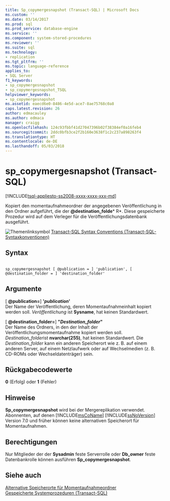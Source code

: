 ```yaml
---
title: Sp_copymergesnapshot (Transact-SQL) | Microsoft Docs
ms.custom: ''
ms.date: 03/14/2017
ms.prod: sql
ms.prod_service: database-engine
ms.service: ''
ms.component: system-stored-procedures
ms.reviewer: ''
ms.suite: sql
ms.technology:
- replication
ms.tgt_pltfrm: ''
ms.topic: language-reference
applies_to:
- SQL Server
f1_keywords:
- sp_copymergesnapshot
- sp_copymergesnapshot_TSQL
helpviewer_keywords:
- sp_copymergesnapshot
ms.assetid: eaecd6e0-8486-4e5d-ace7-8ae75768c0a8
caps.latest.revision: 26
author: edmacauley
ms.author: edmaca
manager: craigg
ms.openlocfilehash: 124c93fbbf41d27047396b02f38384ef0a16feb4
ms.sourcegitcommit: 2ddc0bfb3ce2f2b160e3638f1c2c237a898263f4
ms.translationtype: HT
ms.contentlocale: de-DE
ms.lasthandoff: 05/03/2018
---
```

# <a name="spcopymergesnapshot-transact-sql"></a>sp_copymergesnapshot (Transact-SQL)
[!INCLUDE[tsql-appliesto-ss2008-xxxx-xxxx-xxx-md](../../includes/tsql-appliesto-ss2008-xxxx-xxxx-xxx-md.md)]

  Kopiert den momentaufnahmeordner der angegebenen Veröffentlichung in den Ordner aufgeführt, die der **@destination_folde*** R*. Diese gespeicherte Prozedur wird auf dem Verleger für die Veröffentlichungsdatenbank ausgeführt.  
  
 ![Themenlinksymbol](../../database-engine/configure-windows/media/topic-link.gif "Topic link icon") [Transact-SQL Syntax Conventions (Transact-SQL-Syntaxkonventionen)](../../t-sql/language-elements/transact-sql-syntax-conventions-transact-sql.md)  
  
## <a name="syntax"></a>Syntax  
  
```  
  
sp_copymergesnapshot [ @publication = ] 'publication', [ @destination_folder = ] 'destination_folder'  
```  
  
## <a name="arguments"></a>Argumente  
 [ **@publication=**] **'***publication***'**  
 Der Name der Veröffentlichung, deren Momentaufnahmeinhalt kopiert werden soll. *Veröffentlichung* ist **Sysname**, hat keinen Standardwert.  
  
 [  **@destination_folder=**] **"***Destination_folder***"**  
 Der Name des Ordners, in den der Inhalt der Veröffentlichungsmomentaufnahme kopiert werden soll. *Destination_folder*ist **nvarchar(255)**, hat keinen Standardwert. Die *Destination_folder* kann ein anderen Speicherort wie z. B. auf einem anderen Server, auf einem Netzlaufwerk oder auf Wechselmedien (z. B. CD-ROMs oder Wechseldatenträger) sein.  
  
## <a name="return-code-values"></a>Rückgabecodewerte  
 **0** (Erfolg) oder **1** (Fehler)  
  
## <a name="remarks"></a>Hinweise  
 **Sp_copymergesnapshot** wird bei der Mergereplikation verwendet. Abonnenten, auf denen [!INCLUDE[msCoName](../../includes/msconame-md.md)] [!INCLUDE[ssNoVersion](../../includes/ssnoversion-md.md)] Version 7.0 und früher können keine alternativen Speicherort für Momentaufnahmen.  
  
## <a name="permissions"></a>Berechtigungen  
 Nur Mitglieder der der **Sysadmin** feste Serverrolle oder **Db_owner** feste Datenbankrolle können ausführen **Sp_copymergesnapshot**.  
  
## <a name="see-also"></a>Siehe auch  
 [Alternative Speicherorte für Momentaufnahmeordner](../../relational-databases/replication/alternate-snapshot-folder-locations.md)   
 [Gespeicherte Systemprozeduren &#40;Transact-SQL&#41;](../../relational-databases/system-stored-procedures/system-stored-procedures-transact-sql.md)  
  
  

